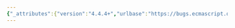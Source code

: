 ```yaml
---
{"_attributes":{"version":"4.4.4+","urlbase":"https://bugs.ecmascript.org/","maintainer":"dherman@mozilla.com"},"bug":{"bug_id":3398,"creation_ts":"2014-12-02 07:45:00 -0800","short_desc":"Native implementation of reduceRight in JavaScript is wrong","delta_ts":"2015-10-04 08:59:34 -0700","product":"ECMA-262, Editions 5 and 5.1","component":"technical content","version":"Edition 5","rep_platform":"All","op_sys":"All","bug_status":"RESOLVED","resolution":"WONTFIX","bug_file_loc":"http://stackoverflow.com/q/27252657/783743","priority":"Normal","bug_severity":"enhancement","everconfirmed":true,"reporter":{"uid":"aaditmshah","name":"Aadit M Shah"},"assigned_to":{"uid":"allen","name":"Allen Wirfs-Brock"},"cc":"brterlso","long_desc":[{"commentid":10703,"comment_count":0,"who":{"uid":"aaditmshah","name":"Aadit M Shah"},"bug_when":"2014-12-02 07:45:25 -0800","thetext":"For an associative operation `f` over the elements of an array `a`, the following relation should hold true: `a.reduce(f)` should be equivalent to `a.reduceRight(f)`.\n\nIndeed, it does hold true for operations that are both associative and commutative. For example:\n\n    var a = [1,2,3,4,5,6,7,8,9,0];\n\n    alert(a.reduce(add) === a.reduceRight(add));\n\n    function add(a, b) {\n        return a + b;\n    }\n\nHowever it doesn't hold true for operations that are associative but not commutative. For example:\n\n    var a = [[1,2],[3,4],[5,6],[7,8],[9,0]];\n\n    alert(equals(a.reduce(concat), a.reduceRight(concat)));\n\n    function concat(a, b) {\n        return a.concat(b);\n    }\n\n    function equals(a, b) {\n        var length = a.length;\n        if (b.length !== length) return false;\n        for (var i = 0; i < length; i++)\n            if (a[i] !== b[i]) return false;\n        return true;\n    }\n\nWe need to flip the arguments of `f` for `reduceRight` to make them equivalent:\n\n    var a = [[1,2],[3,4],[5,6],[7,8],[9,0]];\n\n    alert(equals(a.reduce(concat), a.reduceRight(concatRight)));\n\n    function concat(a, b) {\n        return a.concat(b);\n    }\n\n    function concatRight(b, a) {\n        return a.concat(b);\n    }\n\n    function equals(a, b) {\n        var length = a.length;\n        if (b.length !== length) return false;\n        for (var i = 0; i < length; i++)\n            if (a[i] !== b[i]) return false;\n        return true;\n    }\n\nThis makes me believe that the native implementation of `reduceRight` is wrong.\n\nI believe that the `reduceRight` function should be implemented as follows:\n\n    var REDUCE_ERROR = \"Reduce of empty array with no initial value\";\n\n    Array.prototype.reduceRight = function (f, acc) {\n        var a = this, length = a.length;\n\n        if (arguments.length < 2) {\n            if (length !== 0) var right = a[--length];\n            else throw new TypeError(REDUCE_ERROR);\n        } else var right = acc;\n\n        while (length !== 0) right = f(a[--length], right, length, a);\n\n        return right;\n    };\n\nSince `right` represents the previous value (right-hand side value), it makes sense to make it the second parameter of the function `f`. The current value represent the left-hand side value. Hence, it makes sense to make the current value the first parameter of the function `f`. This way, even for non-commutative associative operations, the aforementioned relation holds true.\n\nMy suggestions are:\n\n1. Either fix this in ECMAScript Harmony (not backwards compatible and will in all probability break existing code).\n2. Or provide a separate native operation which does the right thing. You could call it `reduceR` (shorter and sweeter).\n\nLinked StackOverflow question: http://stackoverflow.com/q/27252657/783743"},{"commentid":14773,"comment_count":1,"who":{"uid":"brterlso","name":"Brian Terlson"},"bug_when":"2015-10-04 08:59:34 -0700","thetext":"We can't break reduceRight. To propose a new API, see https://github.com/tc39/ecma262/blob/master/CONTRIBUTING.md."}]}}
---
```

